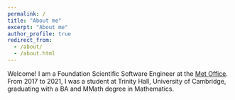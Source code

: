 ```yaml
---
permalink: /
title: "About me"
excerpt: "About me"
author_profile: true
redirect_from: 
  - /about/
  - /about.html
---
```


Welcome! I am a Foundation Scientific Software Engineer at the [Met Office](https://www.metoffice.gov.uk). From 2017
 to 2021, I was a student at Trinity Hall, University of Cambridge, graduating with a BA and MMath
 degree in Mathematics. 
